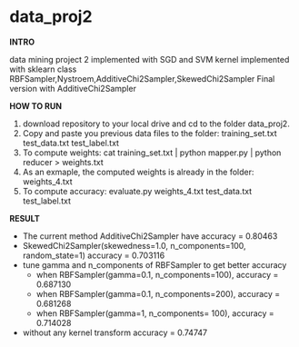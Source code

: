 # data_proj2
**INTRO**

data mining project 2 implemented with SGD and SVM kernel
implemented with sklearn class RBFSampler,Nystroem,AdditiveChi2Sampler,SkewedChi2Sampler
Final version with AdditiveChi2Sampler

**HOW TO RUN**

1. download repository to your local drive and cd to the folder data_proj2.  
2. Copy and paste you previous data files to the folder: training_set.txt  test_data.txt  test_label.txt
3. To compute weights: cat training_set.txt | python mapper.py | python reducer > weights.txt
4. As an exmaple, the computed weights is already in the folder: weights_4.txt
5. To compute accuracy: evaluate.py weights_4.txt test_data.txt test_label.txt <your repository folder>


**RESULT**
- The current method AdditiveChi2Sampler have accuracy = 0.80463
- SkewedChi2Sampler(skewedness=1.0, n_components=100, random_state=1) accuracy  = 0.703116
- tune gamma and n_components of RBFSampler to get better accuracy
  - when RBFSampler(gamma=0.1, n_components=100), accuracy = 0.687130
  - when RBFSampler(gamma=0.1, n_components=200), accuracy = 0.681268
  - when RBFSampler(gamma=1, n_components= 100), accuracy = 0.714028
- without any kernel transform accuracy = 0.74747
